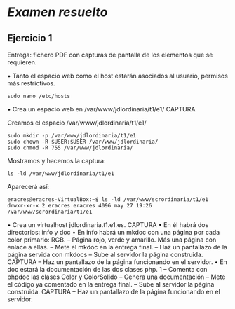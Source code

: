 # __*Examen resuelto*__

## Ejercicio 1
  Entrega: fichero PDF con capturas de pantalla de los elementos que se requieren.

  • Tanto el espacio web como el host estarán asociados al usuario, permisos
  más restrictivos.

  ```
  sudo nano /etc/hosts
  ```

  • Crea un espacio web en /var/www/jdlordinaria/t1/e1/ CAPTURA

  Creamos el espacio /var/www/jdlordinaria/t1/e1/
  
  ```
  sudo mkdir -p /var/www/jdlordinaria/t1/e1
  sudo chown -R $USER:$USER /var/www/jdlordinaria/
  sudo chmod -R 755 /var/www/jdlordinaria/
  ```

  Mostramos y hacemos la captura:

  ```
  ls -ld /var/www/jdlordinaria/t1/e1
  ```

  Aparecerá así:

  ```linux
  eracres@eracres-VirtualBox:~$ ls -ld /var/www/scrordinaria/t1/e1
  drwxr-xr-x 2 eracres eracres 4096 may 27 19:26 /var/www/scrordinaria/t1/e1
  ```
  
  • Crea un virtualhost jdlordinaria.t1.e1.es. CAPTURA
  • En él habrá dos directorios: info y doc
  • En info habrá un mkdoc con una página por cada color primario: RGB.
  – Página rojo, verde y amarillo. Más una página con enlace a ellas.
  – Mete el mkdoc en la entrega final.
  – Haz un pantallazo de la página servida con mkdocs
  – Sube al servidor la página construida. CAPTURA
  – Haz un pantallazo de la página funcionando en el servidor.
  • En doc estará la documentación de las dos clases php.
  1
  – Comenta con phpdoc las clases Color y ColorSolido
  – Genera una documentación
  – Mete el código ya comentado en la entrega final.
  – Sube al servidor la página construida. CAPTURA
  – Haz un pantallazo de la página funcionando en el servidor.
